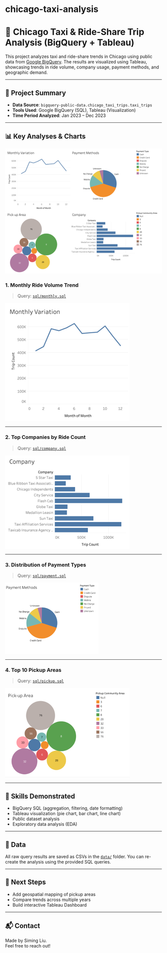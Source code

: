 # chicago-taxi-analysis

# 🚕 Chicago Taxi & Ride-Share Trip Analysis (BigQuery + Tableau)

This project analyzes taxi and ride-share trends in Chicago using public data from [Google BigQuery](https://console.cloud.google.com/bigquery). The results are visualized using Tableau, showcasing trends in ride volume, company usage, payment methods, and geographic demand.

---

## 📌 Project Summary

- **Data Source**: `bigquery-public-data.chicago_taxi_trips.taxi_trips`
- **Tools Used**: Google BigQuery (SQL), Tableau (Visualization)
- **Time Period Analyzed**: Jan 2023 – Dec 2023

---

## 📊 Key Analyses & Charts
<img src="visualizations/all.png" width="600"/>

### 1. Monthly Ride Volume Trend
> Query: [`sql/monthly.sql`](sql/month.sql)
<img src="visualizations/month.png" width="400"/>

---

### 2. Top Companies by Ride Count
> Query: [`sql/company.sql`](sql/company.sql)
<img src="visualizations/company.png" width="400"/>

---

### 3. Distribution of Payment Types
> Query: [`sql/payment.sql`](sql/payment.sql)
<img src="visualizations/payment.png" width="300"/>

---

### 4. Top 10 Pickup Areas
> Query: [`sql/pickup.sql`](sql/pickup.sql)
<img src="visualizations/area.png" width="400"/>

---

## 🧠 Skills Demonstrated

- BigQuery SQL (aggregation, filtering, date formatting)
- Tableau visualization (pie chart, bar chart, line chart)
- Public dataset analysis
- Exploratory data analysis (EDA)

---

## 📁 Data

All raw query results are saved as CSVs in the [`data/`](data/) folder. You can re-create the analysis using the provided SQL queries.

---

## 📌 Next Steps

- Add geospatial mapping of pickup areas
- Compare trends across multiple years
- Build interactive Tableau Dashboard

---

## 📬 Contact

Made by Siming Liu.  
Feel free to reach out!
